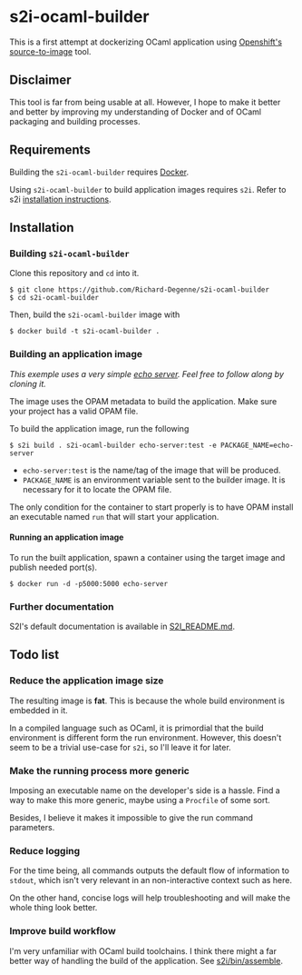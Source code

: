 s2i-ocaml-builder
=================

This is a first attempt at dockerizing OCaml application using [Openshift's source-to-image](https://github.com/openshift/source-to-image) tool.

## Disclaimer

This tool is far from being usable at all. However, I hope to make it better and better by improving my understanding of Docker and of OCaml packaging and building processes.

## Requirements

Building the `s2i-ocaml-builder` requires [Docker](https://www.docker.com/).

Using `s2i-ocaml-builder` to build application images requires `s2i`. Refer to s2i [installation instructions](https://github.com/openshift/source-to-image#installation).

## Installation

### Building `s2i-ocaml-builder`

Clone this repository and `cd` into it.

    $ git clone https://github.com/Richard-Degenne/s2i-ocaml-builder
    $ cd s2i-ocaml-builder

Then, build the `s2i-ocaml-builder` image with

    $ docker build -t s2i-ocaml-builder .

### Building an application image

*This exemple uses a very simple [echo server](https://github.com/Richard-Degenne/echo-server). Feel free to follow along by cloning it.*

The image uses the OPAM metadata to build the application. Make sure your project has a valid OPAM file.

To build the application image, run the following

    $ s2i build . s2i-ocaml-builder echo-server:test -e PACKAGE_NAME=echo-server

- `echo-server:test` is the name/tag of the image that will be produced.
- `PACKAGE_NAME` is an environment variable sent to the builder image. It is necessary for it to locate the OPAM file.

The only condition for the container to start properly is to have OPAM install an executable named `run` that will start your application.

#### Running an application image

To run the built application, spawn a container using the target image and publish needed port(s).

    $ docker run -d -p5000:5000 echo-server

### Further documentation

S2I's default documentation is available in [S2I_README.md](S2I_README.md).

## Todo list

### Reduce the application image size

The resulting image is **fat**. This is because the whole build environment is embedded in it.

In a compiled language such as OCaml, it is primordial that the build environment is different form the run environment. However, this doesn't seem to be a trivial use-case for `s2i`, so I'll leave it for later.

### Make the running process more generic

Imposing an executable name on the developer's side is a hassle. Find a way to make this more generic, maybe using a `Procfile` of some sort.

Besides, I believe it makes it impossible to give the run command parameters.

### Reduce logging

For the time being, all commands outputs the default flow of information to `stdout`, which isn't very relevant in an non-interactive context such as here.

On the other hand, concise logs will help troubleshooting and will make the whole thing look better.

### Improve build workflow

I'm very unfamiliar with OCaml build toolchains. I think there might a far better way of handling the build of the application. See [s2i/bin/assemble](s2i/bin/assemble).


